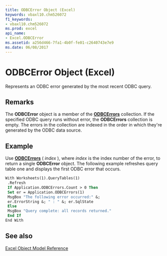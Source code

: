 ```yaml
---
title: ODBCError Object (Excel)
keywords: vbaxl10.chm526072
f1_keywords:
- vbaxl10.chm526072
ms.prod: excel
api_name:
- Excel.ODBCError
ms.assetid: a256d466-7fa1-4b0f-fe01-c2640743e7e9
ms.date: 06/08/2017
---
```



# ODBCError Object (Excel)

Represents an ODBC error generated by the most recent ODBC query.


## Remarks

 The **ODBCError** object is a member of the **[ODBCErrors](Excel.ODBCErrors.md)** collection. If the specified ODBC query runs without error, the **ODBCErrors** collection is empty. The errors in the collection are indexed in the order in which they're generated by the ODBC data source.


## Example

Use  **[ODBCErrors](Excel.Application.ODBCErrors.md)** ( _index_ ), where _index_ is the index number of the error, to return a single **ODBCError** object. The following example refreshes query table one and displays the first ODBC error that occurs.


```vb
With Worksheets(1).QueryTables(1) 
 .Refresh 
 If Application.ODBCErrors.Count > 0 Then 
 Set er = Application.ODBCErrors(1) 
 MsgBox "The following error occurred:" &; 
 er.ErrorString &; " : " &; er.SqlState 
 Else 
 MsgBox "Query complete: all records returned." 
 End If 
End With
```


## See also



[Excel Object Model Reference](./overview/Excelobject-model.md)

